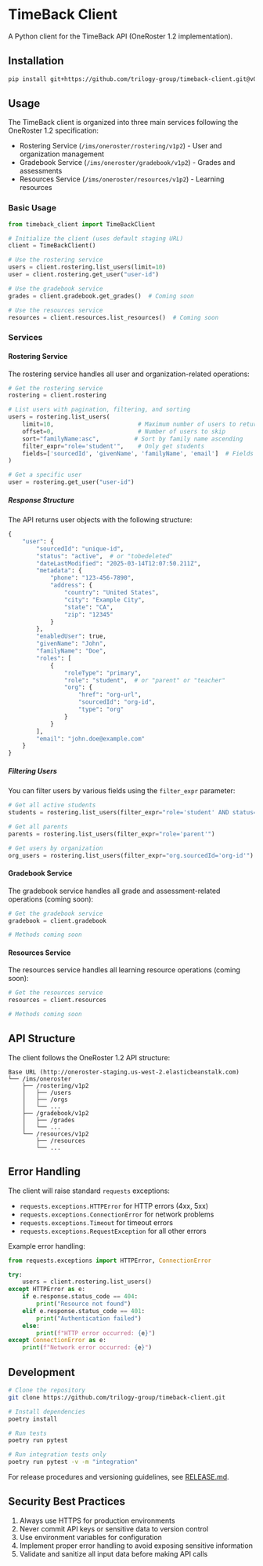 # TimeBack Client

A Python client for the TimeBack API (OneRoster 1.2 implementation).

## Installation

```bash
pip install git+https://github.com/trilogy-group/timeback-client.git@v0.1.3
```

## Usage

The TimeBack client is organized into three main services following the OneRoster 1.2 specification:

- Rostering Service (`/ims/oneroster/rostering/v1p2`) - User and organization management
- Gradebook Service (`/ims/oneroster/gradebook/v1p2`) - Grades and assessments
- Resources Service (`/ims/oneroster/resources/v1p2`) - Learning resources

### Basic Usage

```python
from timeback_client import TimeBackClient

# Initialize the client (uses default staging URL)
client = TimeBackClient()

# Use the rostering service
users = client.rostering.list_users(limit=10)
user = client.rostering.get_user("user-id")

# Use the gradebook service
grades = client.gradebook.get_grades()  # Coming soon

# Use the resources service
resources = client.resources.list_resources()  # Coming soon
```

### Services

#### Rostering Service

The rostering service handles all user and organization-related operations:

```python
# Get the rostering service
rostering = client.rostering

# List users with pagination, filtering, and sorting
users = rostering.list_users(
    limit=10,                        # Maximum number of users to return
    offset=0,                        # Number of users to skip
    sort="familyName:asc",          # Sort by family name ascending
    filter_expr="role='student'",    # Only get students
    fields=['sourcedId', 'givenName', 'familyName', 'email']  # Fields to return
)

# Get a specific user
user = rostering.get_user("user-id")
```

##### Response Structure

The API returns user objects with the following structure:

```python
{
    "user": {
        "sourcedId": "unique-id",
        "status": "active",  # or "tobedeleted"
        "dateLastModified": "2025-03-14T12:07:50.211Z",
        "metadata": {
            "phone": "123-456-7890",
            "address": {
                "country": "United States",
                "city": "Example City",
                "state": "CA",
                "zip": "12345"
            }
        },
        "enabledUser": true,
        "givenName": "John",
        "familyName": "Doe",
        "roles": [
            {
                "roleType": "primary",
                "role": "student",  # or "parent" or "teacher"
                "org": {
                    "href": "org-url",
                    "sourcedId": "org-id",
                    "type": "org"
                }
            }
        ],
        "email": "john.doe@example.com"
    }
}
```

##### Filtering Users

You can filter users by various fields using the `filter_expr` parameter:

```python
# Get all active students
students = rostering.list_users(filter_expr="role='student' AND status='active'")

# Get all parents
parents = rostering.list_users(filter_expr="role='parent'")

# Get users by organization
org_users = rostering.list_users(filter_expr="org.sourcedId='org-id'")
```

#### Gradebook Service

The gradebook service handles all grade and assessment-related operations (coming soon):

```python
# Get the gradebook service
gradebook = client.gradebook

# Methods coming soon
```

#### Resources Service

The resources service handles all learning resource operations (coming soon):

```python
# Get the resources service
resources = client.resources

# Methods coming soon
```

## API Structure

The client follows the OneRoster 1.2 API structure:

```
Base URL (http://oneroster-staging.us-west-2.elasticbeanstalk.com)
└── /ims/oneroster
    ├── /rostering/v1p2
    │   ├── /users
    │   ├── /orgs
    │   └── ...
    ├── /gradebook/v1p2
    │   ├── /grades
    │   └── ...
    └── /resources/v1p2
        ├── /resources
        └── ...
```

## Error Handling

The client will raise standard `requests` exceptions:
- `requests.exceptions.HTTPError` for HTTP errors (4xx, 5xx)
- `requests.exceptions.ConnectionError` for network problems
- `requests.exceptions.Timeout` for timeout errors
- `requests.exceptions.RequestException` for all other errors

Example error handling:

```python
from requests.exceptions import HTTPError, ConnectionError

try:
    users = client.rostering.list_users()
except HTTPError as e:
    if e.response.status_code == 404:
        print("Resource not found")
    elif e.response.status_code == 401:
        print("Authentication failed")
    else:
        print(f"HTTP error occurred: {e}")
except ConnectionError as e:
    print(f"Network error occurred: {e}")
```

## Development

```bash
# Clone the repository
git clone https://github.com/trilogy-group/timeback-client.git

# Install dependencies
poetry install

# Run tests
poetry run pytest

# Run integration tests only
poetry run pytest -v -m "integration"
```

For release procedures and versioning guidelines, see [RELEASE.md](RELEASE.md).

## Security Best Practices

1. Always use HTTPS for production environments
2. Never commit API keys or sensitive data to version control
3. Use environment variables for configuration
4. Implement proper error handling to avoid exposing sensitive information
5. Validate and sanitize all input data before making API calls 